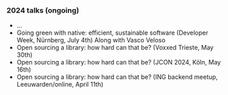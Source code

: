 ### 2024 talks (ongoing)

* ...
* Going green with native: efficient, sustainable software (Developer Week, Nürnberg, July 4th) Along with Vasco Veloso
* Open sourcing a library: how hard can that be? (Voxxed Trieste, May 30th)
* Open sourcing a library: how hard can that be? (JCON 2024, Köln, May 16th)
* Open sourcing a library: how hard can that be? (ING backend meetup, Leeuwarden/online, April 11th)
